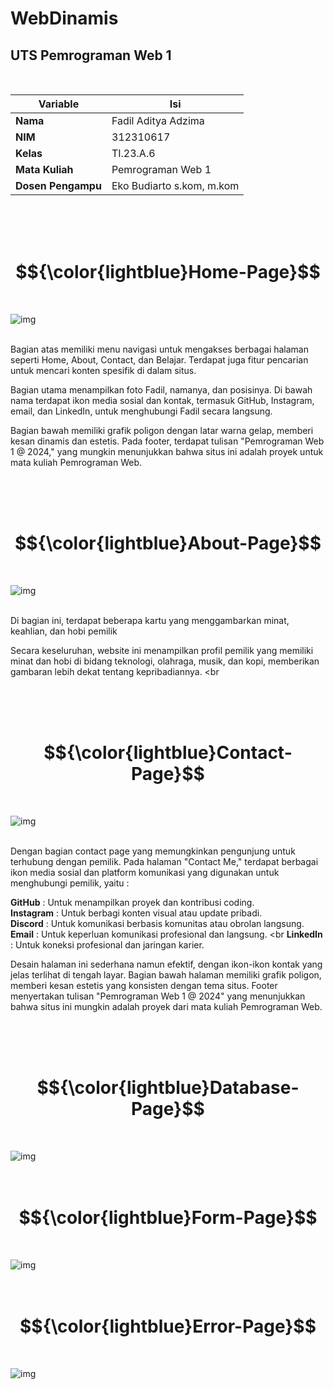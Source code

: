# WebDinamis
## UTS Pemrograman Web 1

<br>

| Variable           |             Isi            |
| -------------------|----------------------------|
| **Nama**           |         Fadil Aditya Adzima    |
| **NIM**            |          312310617         |
| **Kelas**          |          TI.23.A.6         |
| **Mata Kuliah**    |      Pemrograman Web 1     |
| **Dosen Pengampu** | Eko Budiarto s.kom, m.kom  |

<br> <br> <br>



# $${\color{lightblue}Home-Page}$$
<br>

![img](doc/Home.png) <br> <br>

Bagian atas memiliki menu navigasi untuk mengakses berbagai halaman seperti Home, About, Contact, dan Belajar. Terdapat juga fitur pencarian untuk mencari konten spesifik di dalam situs. <br>

Bagian utama menampilkan foto Fadil, namanya, dan posisinya. Di bawah nama terdapat ikon media sosial dan kontak, termasuk GitHub, Instagram, email, dan LinkedIn, untuk menghubungi Fadil secara langsung. <br>

Bagian bawah memiliki grafik poligon dengan latar warna gelap, memberi kesan dinamis dan estetis. Pada footer, terdapat tulisan "Pemrograman Web 1 @ 2024," yang mungkin menunjukkan bahwa situs ini adalah proyek untuk mata kuliah Pemrograman Web. <br>

<br> <br> <br>

# $${\color{lightblue}About-Page}$$
<br>

![img](doc/About.png) <br> <br>

Di bagian ini, terdapat beberapa kartu yang menggambarkan minat, keahlian, dan hobi pemilik <br>

Secara keseluruhan, website ini menampilkan profil pemilik yang memiliki minat dan hobi di bidang teknologi, olahraga, musik, dan kopi, memberikan gambaran lebih dekat tentang kepribadiannya. <br

<br> <br> <br>

# $${\color{lightblue}Contact-Page}$$
<br>

![img](doc/Contact.png) <br> <br>

Dengan bagian contact page yang memungkinkan pengunjung untuk terhubung dengan pemilik. Pada halaman "Contact Me," terdapat berbagai ikon media sosial dan platform komunikasi yang digunakan untuk menghubungi pemilik, yaitu : <br>

<b>GitHub</b> : Untuk menampilkan proyek dan kontribusi coding. <br>
<b>Instagram</b> : Untuk berbagi konten visual atau update pribadi. <br>
<b>Discord</b> : Untuk komunikasi berbasis komunitas atau obrolan langsung. <br>
<b>Email</b> : Untuk keperluan komunikasi profesional dan langsung. <br
<b>LinkedIn</b> : Untuk koneksi profesional dan jaringan karier. <br>

Desain halaman ini sederhana namun efektif, dengan ikon-ikon kontak yang jelas terlihat di tengah layar. Bagian bawah halaman memiliki grafik poligon, memberi kesan estetis yang konsisten dengan tema situs. Footer menyertakan tulisan "Pemrograman Web 1 @ 2024" yang menunjukkan bahwa situs ini mungkin adalah proyek dari mata kuliah Pemrograman Web.

<br> <br> <br>

# $${\color{lightblue}Database-Page}$$
<br>

![img](doc/Database.png)
<br> <br> <br>

# $${\color{lightblue}Form-Page}$$
<br>

![img](doc/Form.png)
<br> <br> <br>

# $${\color{lightblue}Error-Page}$$
<br>

![img](doc/Error.png)


































